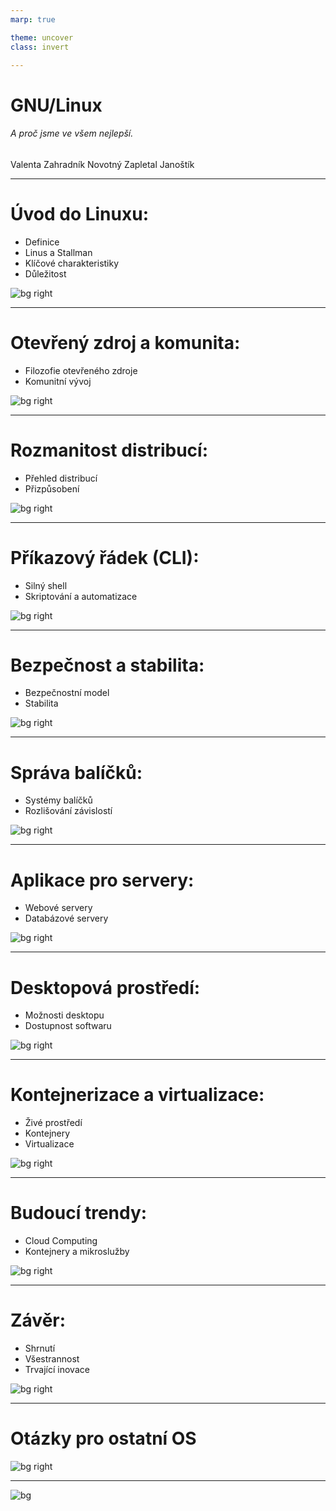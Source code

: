 ```yaml
---
marp: true

theme: uncover
class: invert

---
```


# GNU/Linux

###### A proč jsme ve všem nejlepší.

Valenta Zahradník Novotný 
Zapletal Janoštík

---

# Úvod do Linuxu:

- Definice
- Linus a Stallman
- Klíčové charakteristiky
- Důležitost

![bg right](linus.png)

---

# Otevřený zdroj a komunita:

- Filozofie otevřeného zdroje
- Komunitní vývoj

![bg right](stallman.jpeg)

---

# Rozmanitost distribucí:

- Přehled distribucí
- Přizpůsobení

![bg right](tux.png)

---

# Příkazový řádek (CLI):

- Silný shell
- Skriptování a automatizace

![bg right](neofetch.png)

---

# Bezpečnost a stabilita:

- Bezpečnostní model
- Stabilita

![bg right](open.png)

---

# Správa balíčků:

- Systémy balíčků
- Rozlišování závislostí

![bg right](pacman.png)

---

# Aplikace pro servery:

- Webové servery
- Databázové servery

![bg right](server.jpeg)

---

# Desktopová prostředí:

- Možnosti desktopu
- Dostupnost softwaru

![bg right](rice.webp)

---

# Kontejnerizace a virtualizace:

- Živé prostředí
- Kontejnery
- Virtualizace

![bg right](docker.png)

---

# Budoucí trendy:

- Cloud Computing
- Kontejnery a mikroslužby

![bg right](quantum.jpeg)

---

# Závěr:

- Shrnutí
- Všestrannost
- Trvající inovace

![bg right](meme0.png)

---

# Otázky pro ostatní OS



![bg right](meme.png)

---

![bg](evangelionEndOfPresentation.webp)